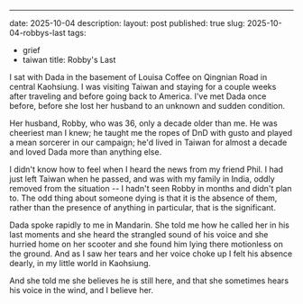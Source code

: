 ---
date: 2025-10-04
description:
layout: post
published: true
slug: 2025-10-04-robbys-last
tags:
- grief
- taiwan
title: Robby's Last

I sat with Dada in the basement of Louisa Coffee on Qingnian Road in central Kaohsiung. I was visiting Taiwan and staying for a couple weeks after traveling and before going back to America. I've met Dada once before, before she lost her husband to an unknown and sudden condition.

Her husband, Robby, who was 36, only a decade older than me. He was cheeriest man I knew; he taught me the ropes of DnD with gusto and played a mean sorcerer in our campaign; he'd lived in Taiwan for almost a decade and loved Dada more than anything else.

I didn't know how to feel when I heard the news from my friend Phil. I had just left Taiwan when he passed, and was with my family in India, oddly removed from the situation -- I hadn't seen Robby in months and didn't plan to. The odd thing about someone dying is that it is the absence of them, rather than the presence of anything in particular, that is the significant. 

Dada spoke rapidly to me in Mandarin. She told me how he called her in his last moments and she heard the strangled sound of his voice and she hurried home on her scooter and she found him lying there motionless on the ground. And as I saw her tears and her voice choke up I felt his absence dearly, in my little world in Kaohsiung.

And she told me she believes he is still here, and that she sometimes hears his voice in the wind, and I believe her.